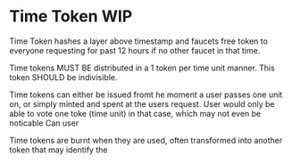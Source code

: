 # Time Token WIP
Time Token hashes a layer above timestamp and faucets free token to everyone requesting for past 12 hours if no other faucet in that time. 

Time tokens MUST BE distributed in a 1 token per time unit manner. This token SHOULD be indivisible. 





Time tokens can either be issued fromt he moment a user passes one unit on, or simply minted and spent at the users request. User would only be able to vote one toke (time unit) in that case, which may not even be noticable 
Can user 


Time tokens are burnt when they are used, often transformed into another token that may identify the 
<!--stackedit_data:
eyJoaXN0b3J5IjpbMzg5NTExNDY5LC05MTY3OTY4NDgsLTgxOD
E2ODg0NSwxMTQxNjgxMjk1XX0=
-->